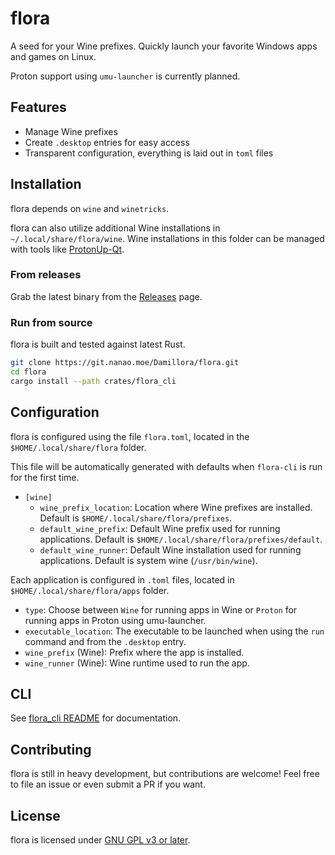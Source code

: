 # flora

A seed for your Wine prefixes. Quickly launch your favorite Windows apps and games on Linux.

Proton support using `umu-launcher` is currently planned.

## Features

* Manage Wine prefixes 
* Create `.desktop` entries for easy access
* Transparent configuration, everything is laid out in `toml` files

## Installation

flora depends on `wine` and `winetricks`.

flora can also utilize additional Wine installations in `~/.local/share/flora/wine`.
Wine installations in this folder can be managed with tools like [ProtonUp-Qt](https://github.com/DavidoTek/ProtonUp-Qt).

### From releases

Grab the latest binary from the [Releases](https://github.com/Damillora/flora) page.

### Run from source

flora is built and tested against latest Rust.

```sh
git clone https://git.nanao.moe/Damillora/flora.git
cd flora
cargo install --path crates/flora_cli
```

## Configuration

flora is configured using the file `flora.toml`, located in the `$HOME/.local/share/flora` folder. 

This file will be automatically generated with defaults when `flora-cli` is run for the first time.

* `[wine]`
  * `wine_prefix_location`: Location where Wine prefixes are installed. Default is `$HOME/.local/share/flora/prefixes`.
  * `default_wine_prefix`: Default Wine prefix used for running applications. Default is `$HOME/.local/share/flora/prefixes/default`.
  * `default_wine_runner`: Default Wine installation used for running applications. Default is system wine (`/usr/bin/wine`).

Each application is configured in `.toml` files, located in `$HOME/.local/share/flora/apps` folder.
* `type`: Choose between `Wine` for running apps in Wine or `Proton` for running apps in Proton using umu-launcher.
* `executable_location`: The executable to be launched when using the `run` command and from the `.desktop` entry.
* `wine_prefix` (Wine): Prefix where the app is installed.
* `wine_runner` (Wine): Wine runtime used to run the app.

## CLI 

See [flora_cli README](crates/flora_cli/README.md) for documentation.

## Contributing

flora is still in heavy development, but contributions are welcome! Feel free to file an issue or even submit a PR if you want.

## License

flora is licensed under [GNU GPL v3 or later](LICENSE).
